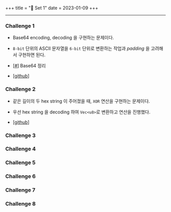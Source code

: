 +++
title = "🔐 Set 1"
date = 2023-01-09
+++

---

### Challenge 1

- Base64 encoding, decoding 을 구현하는 문제이다.

- `8-bit` 단위의 ASCII 문자열을 `6-bit` 단위로 변환하는 작업과 *padding* 을 고려해서 구현하면 된다.

- [[#](@/posts/Self_Study/Cryptopals/set1/base64.md)] Base64 정리

- [[github](https://github.com/c0np4nn4/cryptopals/blob/main/cryptopals/challenges/src/set1/ch1.rs)]

### Challenge 2

- 같은 길이의 두 hex string 이 주어졌을 때, `XOR` 연산을 구현하는 문제이다.

- 우선 hex string 을 decoding 하여 `Vec<u8>`로 변환하고 연산을 진행했다.

- [[github](https://github.com/c0np4nn4/cryptopals/blob/main/cryptopals/challenges/src/set1/ch2.rs)]

### Challenge 3
### Challenge 4
### Challenge 5
### Challenge 6
### Challenge 7
### Challenge 8


